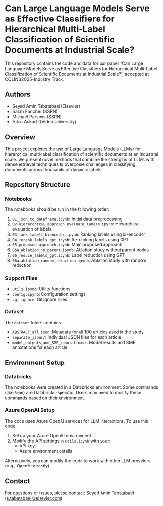 # Can Large Language Models Serve as Effective Classifiers for Hierarchical Multi-Label Classification of Scientific Documents at Industrial Scale?

This repository contains the code and data for our paper "Can Large Language Models Serve as Effective Classifiers for Hierarchical Multi-Label Classification of Scientific Documents at Industrial Scale?", accepted at COLING2025-Industry Track.

## Authors
- Seyed Amin Tabatabaei (Elsevier)
- Sarah Fancher (SSRN)
- Michael Parsons (SSRN)
- Arian Askari (Leiden University)

## Overview
This project explores the use of Large Language Models (LLMs) for hierarchical multi-label classification of scientific documents at an industrial scale. We present novel methods that combine the strengths of LLMs with dense retrieval techniques to overcome challenges in classifying documents across thousands of dynamic labels.

## Repository Structure

### Notebooks
The notebooks should be run in the following order:

1. `01_json_to_dataframe.ipynb`: Initial data preprocessing
2. `02-hierarchical_approach_evaluate_labels.ipynb`: Hierarchical evaluation of labels
3. `03_rank_labels_biencoder.ipynb`: Ranking labels using bi-encoder
4. `04_rerank_labels_gpt.ipynb`: Re-ranking labels using GPT
5. `05_proposed_approach.ipynb`: Main proposed approach
6. `05a_ablation_no_parent.ipynb`: Ablation study without parent nodes
7. `06_reduce_labels_gpt.ipynb`: Label reduction using GPT
8. `06a_ablation_random_reduction.ipynb`: Ablation study with random reduction

### Support Files
- `utils.ipynb`: Utility functions
- `config.ipynb`: Configuration settings
- `.gitignore`: Git ignore rules

### Dataset
The `dataset` folder contains:
- `ABSTRACT_all.json`: Metadata for all 100 articles used in the study
- `separate_jsons/`: Individual JSON files for each article
- `model_outputs_and_SME_annotations/`: Model results and SME annotations for each article

## Environment Setup

### Databricks
The notebooks were created in a Databricks environment. Some commands (like `%run`) are Databricks-specific. Users may need to modify these commands based on their environment.

### Azure OpenAI Setup
The code uses Azure OpenAI services for LLM interactions. To use this code:

1. Set up your Azure OpenAI environment
2. Modify the API settings in `utils.ipynb` with your:
   - API key
   - Azure environment details
   
Alternatively, you can modify the code to work with other LLM providers (e.g., OpenAI directly).

## Contact
For questions or issues, please contact:
Seyed Amin Tabatabaei (s.tabatabaei@elsevier.com)
